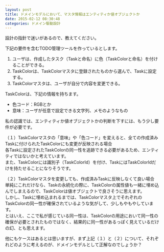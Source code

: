 ```yaml
---
layout: post
title: ドメインモデルにおいて、マスタ情報はエンティティか値オブジェクトか
date: 2015-02-12 08:30:48
categories: ドメイン駆動設計
---
```

<!-- {% raw %} -->
<p>設計の指針で迷いがあるので、教えてください。</p>

<p>下記の要件を含むTODO管理ツールを作っているとします。</p>

<ol>
<li>ユーザは、作成したタスク（Taskと命名）に色（TaskColorと命名）を付けることができる。</li>
<li>TaskColorは、TaskColorマスタに登録されたものから選んで、Taskに設定する。</li>
<li>TaskColorマスタは、ユーザが自分で内容を変更できる。</li>
</ol>

<p>TaskColorは、下記の情報を持ちます。</p>

<ul>
<li>色コード：RGBとか</li>
<li>意味：ユーザが任意で設定できる文字列、メモのようなもの</li>
</ul>

<p>私の認識では、エンティティか値オブジェクトかの判断を下すには、もう少し要件が必要です。</p>

<p>（１）TaskColorマスタの「意味」や「色コード」を変えると、全ての作成済みTaskに付けられたTaskColorにも変更が反映される場合<br>
各Taskに設定されたTaskColorの同一性を追跡できる必要があるため、エンティティではないかと考えています。<br>
また、TaskColorには識別子（TaskColorId）を付け、TaskにはTaskColorIdだけを持たせることになりそうです。</p>

<p>（２）TaskColorマスタを変更しても、作成済みTaskに反映しなくて良い場合<br>
単純にこれだけなら、Taskの永続化の際に、TaskColorの属性値も一緒に埋め込んでしまえるので、TaskColorは値オブジェクトで良さそうに思えます。<br>
しかし、Taskに埋め込まれるまでは、TaskColorマスタ上でそれぞれのTaskColorの同一性が確保されているような気がして、少しもやもやしています。<br>
とはいえ、ここで私が感じている同一性は、TaskColorの用途において同一性の確保が必要とされたものではなく、結果的に同一性があるっぽく見えているだけの幻、とも思えます。</p>

<p>他にもケースはあるとは思いますが、まず上記（１）と（２）について、それぞれどのように考えるのが、ドメインモデルとして正解なのでしょうか？</p>
<!-- {% endraw %} -->
